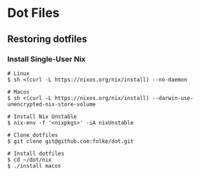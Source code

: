 # Dot Files

## Restoring dotfiles

### Install Single-User Nix

```shell
# Linux
$ sh <(curl -L https://nixos.org/nix/install) --no-daemon

# Macos
$ sh <(curl -L https://nixos.org/nix/install) --darwin-use-unencrypted-nix-store-volume

# Install Nix Unstable
$ nix-env -f '<nixpkgs>' -iA nixUnstable

# Clone dotfiles
$ git clone git@github.com:folke/dot.git

# Install dotfiles
$ cd ~/dot/nix
$ ./install macos
```
